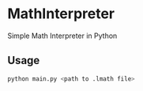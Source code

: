 # MathInterpreter
Simple Math Interpreter in Python

## Usage

```bash
python main.py <path to .lmath file>
```
